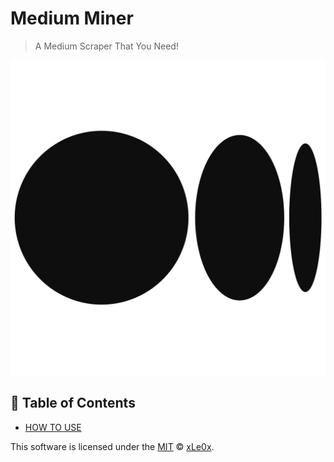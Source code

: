 # Medium Miner

> A Medium Scraper That You Need!

<img src="https://raw.githubusercontent.com/xLe0x/Medium-Miner/main/assets/imgs/logo.png" />


## 🚩 Table of Contents

- [HOW TO USE](#-how-to-use)



This software is licensed under the [MIT](https://github.com/xLe0x/Medium-Miner/blob/main/LICENSE.txt) © [xLe0x](https://github.com/xle0x).
